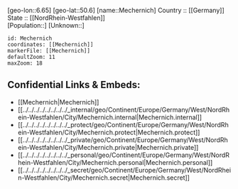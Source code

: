 ﻿---
location: [50.6,6.65] 
mapzoom: [7,12] 
mapmarker: city 
type: City
tags:
- geo/City


SpocWebEntityId: 32365
isDeleted: false
confidential: public

---
[geo-lon::6.65] 
[geo-lat::50.6] 
[name::Mechernich] 
Country :: [[Germany]]  
State :: [[NordRhein-Westfahlen]]  
[Population::] 
[Unknown::] 


```leaflet
id: Mechernich
coordinates: [[Mechernich]] 
markerFile: [[Mechernich]] 
defaultZoom: 11 
maxZoom: 18
```


## Confidential Links & Embeds: 
- [[Mechernich|Mechernich]]  
- [[../../../../../../../../_internal/geo/Continent/Europe/Germany/West/NordRhein-Westfahlen/City/Mechernich.internal|Mechernich.internal]] 
- [[../../../../../../../../_protect/geo/Continent/Europe/Germany/West/NordRhein-Westfahlen/City/Mechernich.protect|Mechernich.protect]] 
- [[../../../../../../../../_private/geo/Continent/Europe/Germany/West/NordRhein-Westfahlen/City/Mechernich.private|Mechernich.private]] 
- [[../../../../../../../../_personal/geo/Continent/Europe/Germany/West/NordRhein-Westfahlen/City/Mechernich.personal|Mechernich.personal]] 
- [[../../../../../../../../_secret/geo/Continent/Europe/Germany/West/NordRhein-Westfahlen/City/Mechernich.secret|Mechernich.secret]] 
